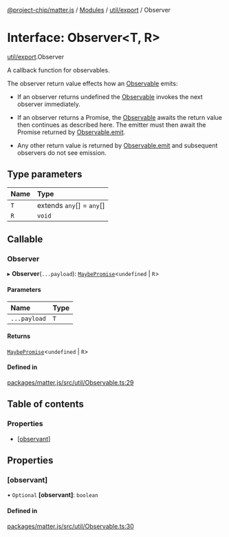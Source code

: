 [@project-chip/matter.js](../README.md) / [Modules](../modules.md) / [util/export](../modules/util_export.md) / Observer

# Interface: Observer\<T, R\>

[util/export](../modules/util_export.md).Observer

A callback function for observables.

The observer return value effects how an [Observable](../modules/util_export.md#observable) emits:

  - If an observer returns undefined the [Observable](../modules/util_export.md#observable) invokes the next observer immediately.

  - If an observer returns a Promise, the [Observable](../modules/util_export.md#observable) awaits the return value then continues as
    described here.  The emitter must then await the Promise returned by [Observable.emit](util_export.Observable.md#emit).

  - Any other return value is returned by [Observable.emit](util_export.Observable.md#emit) and subsequent observers do not see emission.

## Type parameters

| Name | Type |
| :------ | :------ |
| `T` | extends `any`[] = `any`[] |
| `R` | `void` |

## Callable

### Observer

▸ **Observer**(`...payload`): [`MaybePromise`](../modules/util_export.md#maybepromise)\<`undefined` \| `R`\>

#### Parameters

| Name | Type |
| :------ | :------ |
| `...payload` | `T` |

#### Returns

[`MaybePromise`](../modules/util_export.md#maybepromise)\<`undefined` \| `R`\>

#### Defined in

[packages/matter.js/src/util/Observable.ts:29](https://github.com/project-chip/matter.js/blob/558e12c94a201592c28c7bc0743705360b3e5ca6/packages/matter.js/src/util/Observable.ts#L29)

## Table of contents

### Properties

- [[observant]](util_export.Observer.md#[observant])

## Properties

### [observant]

• `Optional` **[observant]**: `boolean`

#### Defined in

[packages/matter.js/src/util/Observable.ts:30](https://github.com/project-chip/matter.js/blob/558e12c94a201592c28c7bc0743705360b3e5ca6/packages/matter.js/src/util/Observable.ts#L30)
